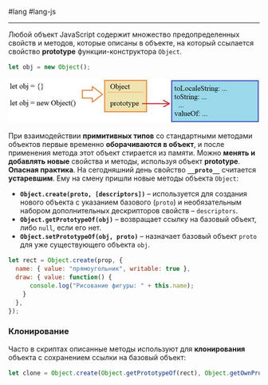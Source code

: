 #lang #lang-js  

---
Любой объект JavaScript содержит множество предопределенных свойств и методов, которые описаны в объекте, на который ссылается свойство **prototype** функции-конструктора `Object`.

```javascript
let obj = new Object();
```

![Изображение](heap/_files/js/Pasted%20image%2020241001210722.png)

При взаимодействии **примитивных типов** со стандартными методами объектов первые временно **оборачиваются в объект**, и после применения метода этот объект стирается из памяти.
Можно **менять и добавлять новые** свойства и методы, используя объект **prototype**. **Опасная практика**.
На сегодняшний день свойство **`__proto__`** считается **устаревшим**. Ему на смену пришли новые методы объекта `Object`:

- **`Object.create(proto, [descriptors])`** – используется для создания нового объекта с указанием базового (`proto`) и необязательным набором дополнительных дескрипторов свойств – `descriptors`.
- **`Object.getPrototypeOf(obj)`** – возвращает ссылку на базовый объект, либо `null`, если его нет.
- **`Object.setPrototypeOf(obj, proto)`** – назначает базовый объект `proto` для уже существующего объекта `obj`.

```javascript
let rect = Object.create(prop, {
  name: { value: "прямоугольник", writable: true },
  draw: { value: function() {
      console.log("Рисование фигуры: " + this.name);
    }
  },
});
```

### **Клонирование**

Часто в скриптах описанные методы используют для **клонирования** объекта с сохранением ссылки на базовый объект:

```javascript
let clone = Object.create(Object.getPrototypeOf(rect), Object.getOwnPropertyDescriptors(rect));
```
